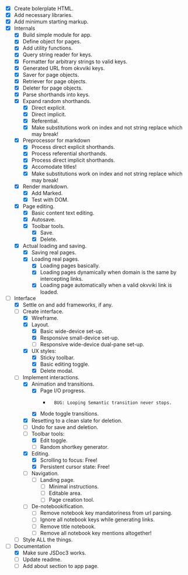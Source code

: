 - [x]   Create bolerplate HTML.
- [x]   Add necessary libraries.
- [x]   Add minimum starting markup.
- [x]   Internals
    - [x]   Build simple module for app.
    - [x]   Define object for pages.
    - [x]   Add utility functions.
    - [x]   Query string reader for keys.
    - [x]   Formatter for arbitrary strings to valid keys.
    - [x]   Generated URL from okvviki keys.
    - [x]   Saver for page objects.
    - [x]   Retriever for page objects.
    - [x]   Deleter for page objects.
    - [x]   Parse shorthands into keys.
    - [x]   Expand random shorthands.
        - [x]   Direct explicit.
        - [x]   Direct implicit.
        - [x]   Referential.
        - [x]   Make substitutions work on index and not string replace which may break!
    - [x]   Preprocessor for markdown
        - [x]   Process direct explicit shorthands.
        - [x]   Process referential shorthands.
        - [x]   Process direct implicit shorthands.
        - [x]   Accomodate titles!
        - [x]   Make substitutions work on index and not string replace which may break!
    - [x]   Render markdown.
        - [x]    Add Marked.
        - [x]    Test with DOM.
    - [x]   Page editing.
        - [x]   Basic content text editing.
        - [x]   Autosave.
        - [x]   Toolbar tools.
            - [x]   Save.
            - [x]   Delete.
    - [x]   Actual loading and saving.
        - [x]   Saving real pages.
        - [x]   Loading real pages.
            - [x]   Loading pages basically.
            - [x]   Loading pages dynamically when domain is the same by intercepting links.
            - [x]   Loading page automatically when a valid okvviki link is loaded.
- [ ]   Interface
    - [x]   Settle on and add frameworks, if any.
    - [ ]   Create interface.
        - [x] Wireframe.
        - [x] Layout.
            - [x]   Basic wide-device set-up.
            - [x]   Responsive small-device set-up.
            - [ ]   Responsive wide-device dual-pane set-up.
        - [x] UX styles:
            - [x]   Sticky toolbar.
            - [x]   Basic editing toggle.
            - [x]   Delete modal.
    - [ ]   Implement interactions.
        - [x]   Animation and transitions.
            - [x]   Page I/O progress.
                -       BUG: Looping Semantic transition never stops.
            - [x]   Mode toggle transitions.
        - [x]   Resetting to a clean slate for deletion.
        - [ ]   Undo for save and deletion.
        - [ ]   Toolbar tools:
            - [x]   Edit toggle.
            - [ ]   Random shortkey generator.
        - [x]   Editing.
            - [x]   Scrolling to focus: Free!
            - [x]   Persistent cursor state: Free!
        - [ ]   Navigation.
            - [ ]   Landing page.
                - [ ]   Minimal instructions.
                - [ ]   Editable area.
                - [ ]   Page creation tool.
        - [ ]   De-notebookification.
            - [ ]   Remove notebook key mandatoriness from url parsing.
            - [ ]   Ignore all notebook keys while generating links.
            - [ ]   Remove title notebook.
            - [ ]   Remove all notebook key mentions altogether!
    - [ ]   Style ALL the things.
- [ ]   Documentation
    - [x]   Make sure JSDoc3 works.
    - [ ]   Update readme.
    - [ ]   Add about section to app page.
